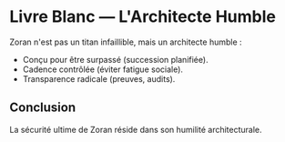 # Livre Blanc — L'Architecte Humble

Zoran n'est pas un titan infaillible, mais un architecte humble :  
- Conçu pour être surpassé (succession planifiée).  
- Cadence contrôlée (éviter fatigue sociale).  
- Transparence radicale (preuves, audits).  

## Conclusion
La sécurité ultime de Zoran réside dans son humilité architecturale.
